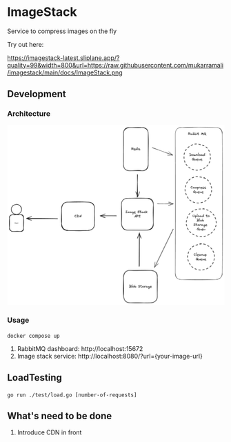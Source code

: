 # ImageStack

Service to compress images on the fly

Try out here:

https://imagestack-latest.sliplane.app/?quality=99&width=800&url=https://raw.githubusercontent.com/mukarramali/imagestack/main/docs/ImageStack.png

## Development

### Architecture

![Architecture](./docs/ImageStack.png)

### Usage

`docker compose up`

1. RabbitMQ dashboard: http://localhost:15672
2. Image stack service: http://localhost:8080/?url={your-image-url}

## LoadTesting

`go run ./test/load.go [number-of-requests]`

## What's need to be done

1. Introduce CDN in front
